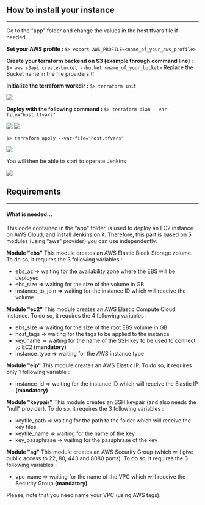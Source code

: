 ## How to install your instance

---

Go to the "app" folder and change the values in the host.tfvars file if needed.

**Set your AWS profile :**
`$> export AWS_PROFILE=<name_of_your_aws_profile>`

**Create your terraform backend on S3 (example through command line) :**
`$> aws s3api create-bucket --bucket <name_of_your_bucket>`
Replace the Bucket name in the file providers.tf

**Initialize the terraform workdir :**
`$> terraform init`

![](assets/20250123_220613_init.png)

**Deploy with the following command :**
`$> terraform plan --var-file="host.tfvars"`

![](assets/20250123_221426_plan.png)
![](assets/20250123_221426_planned.png)


`$> terraform apply --var-file="host.tfvars"`

![](assets/20250123_220644_apply.png)

You will then be able to start to operate Jenkins

![](assets/20250123_220937_jenkins.png)

## Requirements

---

#### What is needed...

This code contained in the "app" folder, is used to deploy an EC2 instance on AWS Cloud, and install Jenkins on it. Therefore, this part is based on 5 modules (using "aws" provider) you can use independently.

**Module "ebs"**
This module creates an AWS Elastic Block Storage volume.
To do so, it requires the 3 following variables :

* ebs_az              => waiting for the availability zone where the EBS will be deployed
* ebs_size            => waiting for the size of the volume in GB
* instance_to_join    => waiting for the instance ID which will receive the volume

**Module "ec2"**
This module creates an AWS Elastic Compute Cloud instance.
To do so, it requires the 4 following variables :

* ebs_size        => waiting for the size of the root EBS volume in GB
* host_tags       => waiting for the tags to be applied to the instance
* key_name        => waiting for the name of the SSH key to be used to connect to EC2 **(mandatory)**
* instance_type   => waiting for the AWS instance type

**Module "eip"**
This module creates an AWS Elastic IP.
To do so, it requires only 1 following variable :

* instance_id => waiting for the instance ID which will receive the Elastic IP **(mandatory)**

**Module "keypair"**
This module creates an SSH keypair (and also needs the "null" provider).
To do so, it requires the 3 following variables :

* keyfile_path    => waiting for the path to the folder which will receive the key files
* keyfile_name    => waiting for the name of the key
* key_passphrase  => waiting for the passphrase of the key

**Module "sg"**
This module creates an AWS Security Group (which will give public access to 22, 80, 443 and 8080 ports).
To do so, it requires the 3 following variables :

* vpc_name => waiting for the name of the VPC which will receive the Security Group **(mandatory)**

Please, note that you need name your VPC (using AWS tags).

